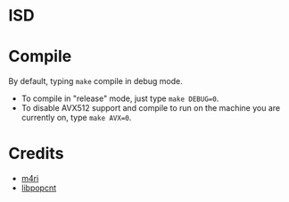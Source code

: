 # ISD


# Compile

By default, typing `make` compile in debug mode.

* To compile in "release" mode, just type `make DEBUG=0`.
* To disable AVX512 support and compile to run on the machine you are currently on, type `make AVX=0`.

# Credits

* [m4ri](https://bitbucket.org/malb/m4ri/src/master/)
* [libpopcnt](https://github.com/kimwalisch/libpopcnt)


